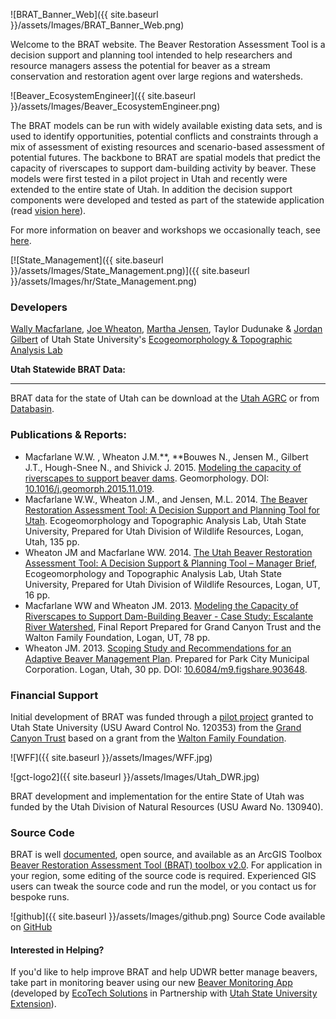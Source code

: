 <link rel="shortcut icon" type="image/x-icon" href="favicon.ico">

![BRAT_Banner_Web]({{ site.baseurl }}/assets/Images/BRAT_Banner_Web.png)

Welcome to the BRAT website. The Beaver Restoration Assessment Tool is a decision support and planning tool intended to help researchers and resource managers assess the potential for beaver as a stream conservation and restoration agent over large regions and watersheds. 

![Beaver_EcosystemEngineer]({{ site.baseurl }}/assets/Images/Beaver_EcosystemEngineer.png)

The BRAT models can be run with widely available existing data sets, and is used to identify opportunities,  potential conflicts and constraints through a mix of assessment of existing resources and scenario-based assessment of potential futures. The backbone to BRAT are spatial models that predict the capacity of riverscapes to support dam-building activity by beaver. These models were first tested in a pilot project in Utah and recently were extended to the entire state of Utah. In addition the decision support components were developed and tested as part of the statewide application (read [vision here](http://brat.joewheaton.org/home/vision)).

For more information on beaver and workshops we occasionally teach, see [here](http://beaver.joewheaton.org/).

[![State_Management]({{ site.baseurl }}/assets/Images/State_Management.png)]({{ site.baseurl }}/assets/Images/hr/State_Management.png)

### Developers

[Wally Macfarlane](http://etal.joewheaton.org/people/researchers-technicians/Wally), [Joe Wheaton](http://joewheaton.org/),  [Martha Jensen](http://etal.joewheaton.org/people/where-are-they-now/former-researchers/martha-jensen), Taylor Dudunake & [Jordan Gilbert](http://etal.joewheaton.org/people/researchers-technicians/jordan-gilbert) of Utah State University's [Ecogeomorphology & Topographic Analysis Lab](http://etal.joewheaton.org/)

**Utah Statewide BRAT Data:**

****

BRAT data for the state of Utah can be download at the [Utah AGRC](http://gis.utah.gov/data/bioscience-overview/) or from [Databasin](http://databasin.org/datasets/1420ffb7e9674753a5fb626e2b830c1f).





### Publications & Reports:

- Macfarlane W.W. , Wheaton J.M.**, **Bouwes N., Jensen M., Gilbert J.T., Hough-Snee N., and Shivick J. 2015. [Modeling the capacity of riverscapes to support beaver dams](https://www.researchgate.net/publication/285590037_Modeling_the_capacity_of_riverscapes_to_support_beaver_dams). Geomorphology. DOI: [10.1016/j.geomorph.2015.11.019](http://dx.doi.org/10.1016/j.geomorph.2015.11.019).
- Macfarlane W.W., Wheaton J.M., and Jensen, M.L. 2014. [The Beaver Restoration Assessment Tool: A Decision Support and Planning Tool for Utah](http://etal.usu.edu/Downloads/BRAT/UTAH_BRAT_FinalReport.pdf). Ecogeomorphology and Topographic Analysis Lab, Utah State University, Prepared for Utah Division of Wildlife Resources, Logan, Utah, 135 pp.
- Wheaton JM and Macfarlane WW. 2014. [The Utah Beaver Restoration Assessment Tool: A Decision Support & Planning Tool – Manager Brief](http://etal.usu.edu/Downloads/BRAT/UTAH_BRAT_Management%20Brief.pdf), Ecogeomorphology and Topographic Analysis Lab, Utah State University, Prepared for Utah Division of Wildlife Resources, Logan, UT, 16 pp. 
- Macfarlane WW and Wheaton JM. 2013. [Modeling the Capacity of Riverscapes to Support Dam-Building Beaver - Case Study: Escalante River Watershed](http://etal.usu.edu/GCT/BRAT_Final_Report.pdf), Final Report Prepared for Grand Canyon Trust and the Walton Family Foundation, Logan, UT, 78 pp.
- Wheaton JM. 2013. [Scoping Study and Recommendations for an Adaptive Beaver Management Plan](http://etal.usu.edu/Reports/Beaver_Management_Plan_Recc_Park_City_%20Report_FINAL.pdf). Prepared for Park City  Municipal Corporation. Logan, Utah, 30 pp.  DOI: [10.6084/m9.figshare.903648](http://dx.doi.org/10.6084/m9.figshare.903648).



### Financial Support

Initial development of BRAT was funded through a [pilot project](http://etal.joewheaton.org/projects/past-projects/gct-pilot-study-testing-the-beaver-restoration-assessment-tool-brat) granted to Utah State University (USU Award Control No. 120353) from the [Grand Canyon Trust](http://www.grandcanyontrust.org/) based on a grant from the [Walton Family Foundation](http://www.waltonfamilyfoundation.org/). 



![WFF]({{ site.baseurl }}/assets/Images/WFF.jpg)





![gct-logo2]({{ site.baseurl }}/assets/Images/Utah_DWR.jpg)



BRAT development and implementation for the entire State of Utah was funded by the Utah Division of Natural Resources (USU Award No. 130940).





### Source Code

BRAT is well [documented](http://brat.joewheaton.org/home/documentation/manual-implementation/beaver-dam-capacity-model), open source, and available as an ArcGIS Toolbox [Beaver Restoration Assessment Tool (BRAT) toolbox v2.0](https://s3-us-west-2.amazonaws.com/etalweb.joewheaton.org/Courses/Beaver/Excercises/Homework_02/BRAT_2.0.zip).  For application in your region, some editing of the source code is required. Experienced GIS users can tweak the source code and run the model, or you contact us for bespoke runs. 

![github]({{ site.baseurl }}/assets/Images/github.png)
Source Code available on [GitHub](https://github.com/Riverscapes/pyBRAT)



#### Interested in Helping?

If you'd like to help improve BRAT and help UDWR better manage beavers, take part in monitoring beaver using our new [Beaver Monitoring App](https://extension.usu.edu/utahwaterwatch/htm/beaver-monitoring-app/) (developed by [EcoTech Solutions](http://www.ecotsolutions.com/) in Partnership with [Utah State University Extension](https://extension.usu.edu/utahwaterwatch/)).